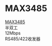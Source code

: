 # MAX3485

[MAX3485](https://www.jlc-smt.com/lcsc/detail?componentCode=C668204)  
半双工  
12Mbps  
RS485/422收发器  
